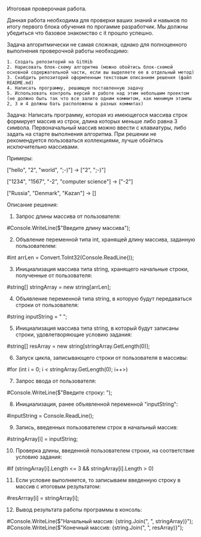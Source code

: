 Итоговая проверочная работа.

Данная работа необходима для проверки ваших знаний и навыков по итогу первого блока обучения по прогамме разработчик. Мы должны убедиться что базовое знакомство с it прошло успешно.

Задача алгоритмически не самая сложная, однако для полноценного выполнения проверочной работы необходимо: 
    
    1. Создать репозиторий на GitHib
    2. Нарисовать блок-схему алгоритма (можно обойтись блок-схемой основной содержательной части, если вы выделяете ее в отдельный метод)
    3. Снабдить репозиторий оформленным текстовым описанием решения (файл README.md)
    4. Написать программу, решающую поставленную задачу
    5. Использовать контроль версий в работе над этим небольшим проектом (не должно быть так что все залито одним коммитом, как минимум этампы 2, 3 и 4 должны бать расположены в разных коммитах)

Задача: Написать программу, которая из имеющегося массива строк формирует массив из строк, длина которых меньше либо равна 3 символа. Первоначальный массив можно ввести с клавиатуры, либо задать на старте выполнения алгоритма. При решении не рекомендуется пользоваться коллекциями, лучше обойтись исключительно массивами.

Примеры:

["hello", "2", "world", ";-)"] -> ["2", ";-)"]

["1234", "1567", "-2", "computer science"] -> ["-2"]

["Russia", "Denmark", "Kazan"] -> [] 

Описание решения:

1. Запрос длины массива от пользователя:

#Console.WriteLine($"Введите длину массива");

2. Объвление переменной типа int, хранящей длину массива, заданную пользователем:

#int arrLen = Convert.ToInt32(Console.ReadLine());

3. Инициализация массива типа string, хранящего начальные строки, полученные от пользователя:

#string[] stringArray = new string[arrLen];

4. Объявление переменной типа string, в которую будут передаваться строки от пользователя:

#string inputString = " ";

5. Инициализация массива типа string, в который будут записаны строки, удовлетворяющие условию задания: 

#string[] resArray = new string[stringArray.GetLength(0)];

6. Запуск цикла, записывающего строки от пользователя в массивы:

#for (int i = 0; i < stringArray.GetLength(0); i++>)

7. Запрос ввода от пользователя:

#Console.WriteLine($"Введите строку: ");

8. Инициализация, ранее объявленной переменной "inputString":

#inputString = Console.ReadLine();

9. Запись, введенных пользователем строк в начальный массив:

#stringArray[i] = inputString;

10. Проверка длины, введенной пользователем строки, на соответствие условию задания:

#if (stringArray[i].Length <= 3 && stringArray[i].Length > 0)

11. Если условие выполняется, то записываем введенную строку в массив с итоговым результатом:

#resArrray[i] = stringArray[i];

12. Вывод результата работы программы в консоль:

#Console.WriteLine($"Начальный массив: {string.Join(", ", stringArray)}");
#Console.WriteLine($"Конечный массив: {string.Join(", ", resArray)}");